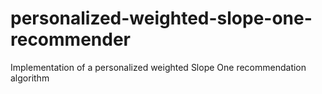 # personalized-weighted-slope-one-recommender
Implementation of a personalized weighted Slope One recommendation algorithm
